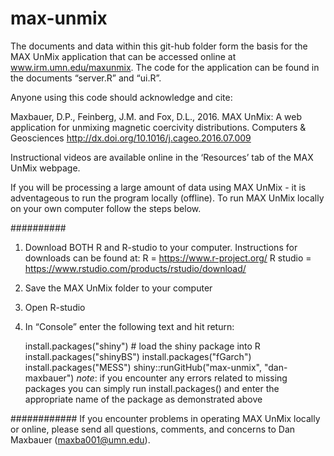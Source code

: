# max-unmix

The documents and data within this git-hub folder form the basis for the MAX UnMix application that can be accessed online at www.irm.umn.edu/maxunmix. The code for the application can be found in the documents “server.R” and “ui.R”. 

Anyone using this code should acknowledge and cite:

Maxbauer, D.P., Feinberg, J.M. and Fox, D.L., 2016. MAX UnMix: A web application for unmixing magnetic coercivity distributions. Computers & Geosciences http://dx.doi.org/10.1016/j.cageo.2016.07.009

Instructional videos are available online in the ‘Resources’ tab of the MAX UnMix webpage.

If you will be processing a large amount of data using MAX UnMix - it is adventageous to run the program locally (offline). To run MAX UnMix locally on your own computer follow the steps below.

##########
1. Download BOTH R and R-studio to your computer. Instructions for downloads can be found at:
	R = https://www.r-project.org/
	R studio = https://www.rstudio.com/products/rstudio/download/

2. Save the MAX UnMix folder to your computer 

3. Open R-studio

4. In “Console” enter the following text and hit return: 
	
	install.packages("shiny") # load the shiny package into R
	install.packages("shinyBS")
	install.packages("fGarch")
	install.packages("MESS") 
	shiny::runGitHub("max-unmix", "dan-maxbauer")
	*note*: if you encounter any errors related to missing packages you can simply run install.packages() and enter the appropriate name of the package as demonstrated above

############
If you encounter problems in operating MAX UnMix locally or online, please send all questions, comments, and concerns to Dan Maxbauer (maxba001@umn.edu).
